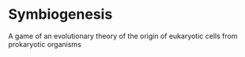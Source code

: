 # Symbiogenesis
A game of an evolutionary theory of the origin of eukaryotic cells from prokaryotic organisms
